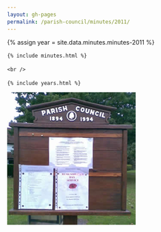 ```yaml
---
layout: gh-pages
permalink: /parish-council/minutes/2011/
---
```


<div class="panelLeft">
	{% assign year = site.data.minutes.minutes-2011 %}

	{% include minutes.html %}

	<br />

	{% include years.html %}
</div>

<div class="panelLeft">
	<img src="/common/image/noticeBoard.jpg" alt="Notice Board" width="300" height="309" />
</div>
